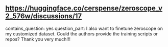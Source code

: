 ## https://huggingface.co/cerspense/zeroscope_v2_576w/discussions/17

contains_question: yes
question_part: I also want to finetune zeroscope on my customized dataset. Could the authors provide the training scripts or repos? Thank you very much!!!
